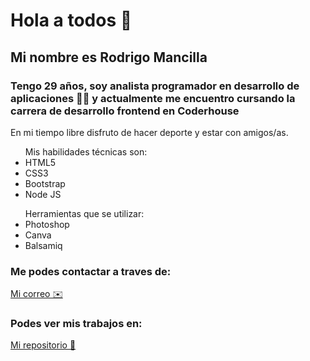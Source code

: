 
<h1>Hola a todos 👋</h1>
<h2>Mi nombre es Rodrigo Mancilla </h2>
<h3>Tengo 29 años, soy analista programador en desarrollo de aplicaciones 👨‍💻 y actualmente me encuentro cursando la carrera de desarrollo frontend en Coderhouse</h3>

En mi tiempo libre disfruto de hacer deporte y estar con amigos/as.

<ul>Mis habilidades técnicas son:
<li>HTML5</li>
<li>CSS3</li>
<li>Bootstrap</li>
<li>Node JS</li>
</ul>

<ul>Herramientas que se utilizar:
<li>Photoshop</li>
<li>Canva</li>
<li>Balsamiq</li>
</ul>

<h3>Me podes contactar a traves de:</h3>
<a href="mailto:rodmancilla92@gmail.com?subject=Consulta" target:"_blank">Mi correo ✉️</a>
<h3>Podes ver mis trabajos en: </h3>
<a href="https:\\github.com/rodriman92" target:"_blank">Mi repositorio 👾</a>
